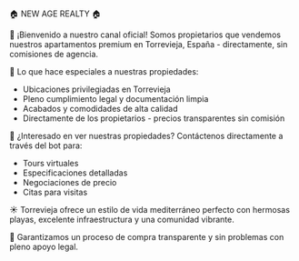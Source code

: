 🏠 NEW AGE REALTY 🏠

👋 ¡Bienvenido a nuestro canal oficial! Somos propietarios que vendemos nuestros apartamentos premium en Torrevieja, España - directamente, sin comisiones de agencia.

🔑 Lo que hace especiales a nuestras propiedades:
- Ubicaciones privilegiadas en Torrevieja
- Pleno cumplimiento legal y documentación limpia
- Acabados y comodidades de alta calidad
- Directamente de los propietarios - precios transparentes sin comisión

🏡 ¿Interesado en ver nuestras propiedades? Contáctenos directamente a través del bot para:
- Tours virtuales
- Especificaciones detalladas
- Negociaciones de precio
- Citas para visitas

☀️ Torrevieja ofrece un estilo de vida mediterráneo perfecto con hermosas playas, excelente infraestructura y una comunidad vibrante.

💼 Garantizamos un proceso de compra transparente y sin problemas con pleno apoyo legal.

